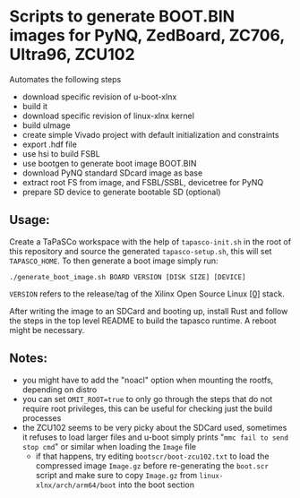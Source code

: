 Scripts to generate BOOT.BIN images for PyNQ, ZedBoard, ZC706, Ultra96, ZCU102
=============================================================
Automates the following steps

  * download specific revision of u-boot-xlnx
  * build it
  * download specific revision of linux-xlnx kernel
  * build uImage
  * create simple Vivado project with default initialization and constraints
  * export .hdf file
  * use hsi to build FSBL
  * use bootgen to generate boot image BOOT.BIN
  * download PyNQ standard SDcard image as base
  * extract root FS from image, and FSBL/SSBL, devicetree for PyNQ
  * prepare SD device to generate bootable SD (optional)

## Usage:

Create a TaPaSCo workspace with the help of `tapasco-init.sh` in the root of this repository and source the generated `tapasco-setup.sh`, this will set `TAPASCO_HOME`. To then generate a boot image simply run: 

```./generate_boot_image.sh BOARD VERSION [DISK SIZE] [DEVICE]```

`VERSION` refers to the release/tag of the Xilinx Open Source Linux [[0]](https://xilinx-wiki.atlassian.net/wiki/spaces/A/pages/460653138/Xilinx+Open+Source+Linux) stack.

After writing the image to an SDCard and booting up, install Rust and follow the steps in the top level README to build the tapasco runtime. A reboot might be necessary.


## Notes:

  * you might have to add the "noacl" option when mounting the rootfs, depending on distro
  * you can set `OMIT_ROOT=true` to only go through the steps that do not require root privileges, this can be useful for checking just the build processes
  * the ZCU102 seems to be very picky about the SDCard used, sometimes it refuses to load larger files and u-boot simply prints "`mmc fail to send stop cmd`" or similar when loading the `Image` file
    - if that happens, try editing `bootscr/boot-zcu102.txt` to load the compressed image `Image.gz` before re-generating the `boot.scr` script and make sure to copy `Image.gz` from `linux-xlnx/arch/arm64/boot` into the boot section

